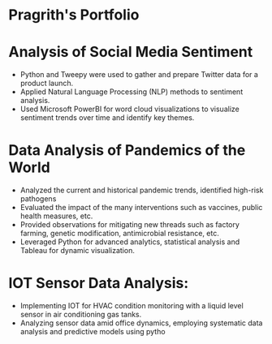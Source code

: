 # Pragrith's Portfolio

# Analysis of Social Media Sentiment
* Python and Tweepy were used to gather and prepare Twitter data for a product launch.
* Applied Natural Language Processing (NLP) methods to sentiment analysis.
* Used Microsoft PowerBI for word cloud visualizations to visualize sentiment trends over time and identify key themes.

# Data Analysis of Pandemics of the World
* Analyzed the current and historical pandemic trends, identified high-risk pathogens
* Evaluated the impact of the many interventions such as vaccines, public health measures, etc.
* Provided observations for mitigating new threads such as factory farming, genetic modification, antimicrobial resistance, etc.
* Leveraged Python for advanced analytics, statistical analysis and Tableau for dynamic visualization.

# IOT Sensor Data Analysis:
* Implementing IOT for HVAC condition monitoring with a liquid level sensor in air conditioning gas tanks. 
* Analyzing sensor data amid office dynamics, employing systematic data analysis and predictive models using pytho
